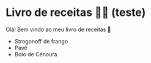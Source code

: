 # Livro de receitas :man_cook: (teste)

Olá! Bem vindo ao meu livro de receitas :wave:

- Strogonoff de frango
- Pavê
- Bolo de Cenoura
